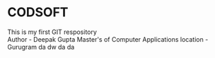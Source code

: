 # CODSOFT
This is my first GIT respository <br>
Author - Deepak Gupta
Master's of Computer Applications
location - Gurugram
da
dw
da
da
